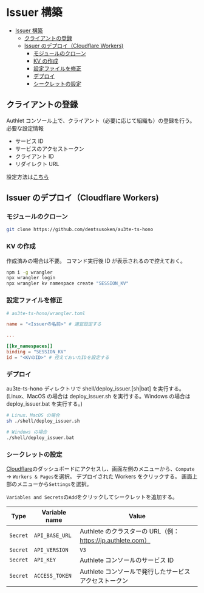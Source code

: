 # Issuer 構築

- [Issuer 構築](#issuer-構築)
  - [クライアントの登録](#クライアントの登録)
  - [Issuer のデプロイ（Cloudflare Workers)](#issuer-のデプロイcloudflare-workers)
    - [モジュールのクローン](#モジュールのクローン)
    - [KV の作成](#kv-の作成)
    - [設定ファイルを修正](#設定ファイルを修正)
    - [デプロイ](#デプロイ)
    - [シークレットの設定](#シークレットの設定)

## クライアントの登録

Authlet コンソール上で、クライアント（必要に応じて組織も）の登録を行う。
必要な設定情報

- サービス ID
- サービスのアクセストークン
- クライアント ID
- リダイレクト URL

設定方法は[こちら](https://www.authlete.com/ja/developers/tutorial/signup/)

## Issuer のデプロイ（Cloudflare Workers)

### モジュールのクローン

```bash
git clone https://github.com/dentsusoken/au3te-ts-hono
```

### KV の作成

作成済みの場合は不要。
コマンド実行後 ID が表示されるので控えておく。

```bash
npm i -g wrangler
npx wrangler login
npx wrangler kv namespace create "SESSION_KV"
```

### 設定ファイルを修正

```toml
# au3te-ts-hono/wrangler.toml

name = "<Issuerの名前>" # 適宜設定する

...

[[kv_namespaces]]
binding = "SESSION_KV"
id = "<KVのID>" # 控えておいたIDを設定する
```

### デプロイ

au3te-ts-hono ディレクトリで shell/deploy_issuer.[sh|bat] を実行する。
(Linux、MacOS の場合は deploy_issuer.sh を実行する。Windows の場合は deploy_issuer.bat を実行する。)

```bash
# Linux、MacOS の場合
sh ./shell/deploy_issuer.sh
```

```bash
# Windows の場合
./shell/deploy_issuer.bat
```

### シークレットの設定

[Cloudflare](https://dash.cloudflare.com/)のダッシュボードにアクセスし、画面左側のメニューから、`Compute` -> `Workers & Pages`を選択。
デプロイされた Workers をクリックする。
画面上部のメニューから`Settings`を選択。

`Variables and Secrets`の`Add`をクリックしてシークレットを追加する。

| Type     | Variable name  | Value                                                      |
| -------- | -------------- | ---------------------------------------------------------- |
| `Secret` | `API_BASE_URL` | Authlete のクラスターの URL（例：https://jp.authlete.com） |
| `Secret` | `API_VERSION`  | `V3`                                                       |
| `Secret` | `API_KEY`      | Authlete コンソールのサービス ID                           |
| `Secret` | `ACCESS_TOKEN` | Authlete コンソールで発行したサービスアクセストークン      |
